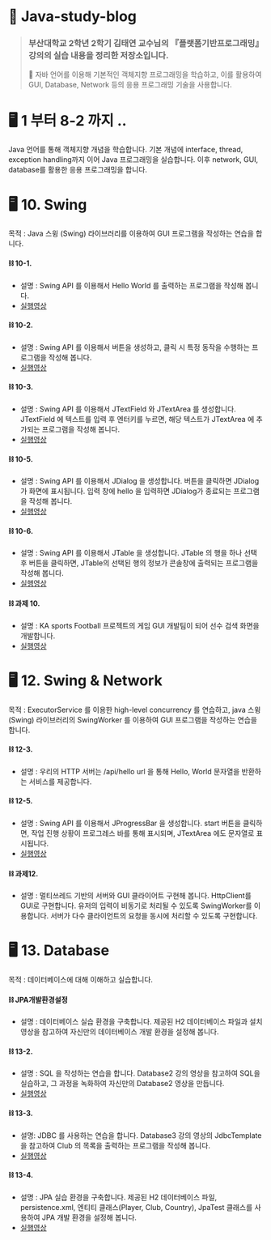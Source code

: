 # 🤜 Java-study-blog
> ### 부산대학교 2학년 2학기 김태연 교수님의 『플랫폼기반프로그래밍』 강의의 실습 내용을 정리한 저장소입니다.
> 📌 자바 언어를 이용해 기본적인 객체지향 프로그래밍을 학습하고, 이를 활용하여 GUI, Database, Network 등의 응용 프로그래밍 기술을 사용합니다.
# 🖥 1 부터 8-2 까지 .. 
Java 언어를 통해 객체지향 개념을 학습합니다. 기본 개념에 interface, thread, exception handling까지 이어 Java 프로그래밍을 실습합니다. 
이후 network, GUI, database를 활용한 응용 프로그래밍을 합니다.
# 🖥 10. Swing
목적 : Java 스윙 (Swing) 라이브러리를 이용하여 GUI 프로그램을 작성하는 연습을 합니다.

#### ⛓ 10-1.
- 설명 : Swing API 를 이용해서 Hello World 를 출력하는 프로그램을 작성해 봅니다.
- [실행영상](https://photos.app.goo.gl/PzUKHyhHq98XLBvD8)

#### ⛓ 10-2.
- 설명 : Swing API 를 이용해서 버튼을 생성하고, 클릭 시 특정 동작을 수행하는 프로그램을 작성해 봅니다.
- [실행영상](https://photos.app.goo.gl/ZupD712nWnMtW9nf7)

#### ⛓ 10-3.
- 설명 : Swing API 를 이용해서 JTextField 와 JTextArea 를 생성합니다. JTextField 에 텍스트를 입력 후 엔터키를 누르면, 해당 텍스트가 JTextArea 에 추가되는 프로그램을 작성해 봅니다.
- [실행영상](https://photos.app.goo.gl/VQzSxNraKRHD3ixaA)

#### ⛓ 10-5.
- 설명 : Swing API 를 이용해서 JDialog 을 생성합니다. 버튼을 클릭하면 JDialog 가 화면에 표시됩니다. 입력 창에 hello 을 입력하면 JDialog가 종료되는 프로그램을 작성해 봅니다.
- [실행영상](https://photos.app.goo.gl/JWDfGBwR9HW1fHUL6)
#### ⛓ 10-6.
- 설명 : Swing API 를 이용해서 JTable 을 생성합니다. JTable 의 행을 하나 선택 후 버튼을 클릭하면, JTable의 선택된 행의 정보가 콘솔창에 출력되는 프로그램을 작성해 봅니다.
- [실행영상](https://photos.app.goo.gl/Q4gqaRKASBXogRn78)

#### ⛓ 과제 10.
- 설명 : KA sports Football 프로젝트의 게임 GUI 개발팀이 되어 선수 검색 화면을 개발합니다.
- [실행영상](https://photos.app.goo.gl/Wtiu1UFoAZguwSTLA)

# 🖥 12. Swing & Network
목적 : ExecutorService 를 이용한 high-level concurrency 를 연습하고, java 스윙 (Swing) 라이브러리의 SwingWorker 를 이용하여 GUI 프로그램을 작성하는 연습을 합니다.
#### ⛓ 12-3.
- 설명 : 우리의 HTTP 서버는 /api/hello  url 을 통해 Hello, World 문자열을 반환하는 서비스를 제공합니다.
#### ⛓ 12-5.
- 설명 : Swing API 를 이용해서 JProgressBar 을 생성합니다. start 버튼을 클릭하면, 작업 진행 상황이 프로그레스 바를 통해 표시되며, JTextArea 에도 문자열로 표시됩니다.
- [실행영상](https://photos.app.goo.gl/xH9dm5L9YHWggAir7)

#### ⛓ 과제12.
- 설명 : 멀티쓰레드 기반의 서버와 GUI 클라이어트 구현해 봅니다. HttpClient를 GUI로 구현합니다. 유저의 입력이 비동기로 처리될 수 있도록 SwingWorker를 이용합니다. 서버가 다수 클라이언트의 요청을 동시에 처리할 수 있도록 구현합니다. 

# 🖥 13. Database
목적 : 데이터베이스에 대해 이해하고 실습합니다.
#### ⛓ JPA개발환경설정
- 설명 : 데이터베이스 실습 환경을 구축합니다. 제공된 H2  데이터베이스 파일과 설치 영상을 참고하여 자신만의 데이터베이스 개발 환경을 설정해 봅니다.
#### ⛓ 13-2.
- 설명 : SQL 을 작성하는 연습을 합니다. Database2 강의 영상을 참고하여 SQL을 실습하고, 그 과정을 녹화하여 자신만의 Database2 영상을 만듭니다.
- [실행영상](https://photos.app.goo.gl/gx9igNfewRVdDkQc6)

#### ⛓ 13-3.
- 설명: JDBC 를 사용하는 연습을 합니다. Database3 강의 영상의 JdbcTemplate 을 참고하여 Club 의 목록을 출력하는 프로그램을 작성해 봅니다.
- [실행영상](https://photos.app.goo.gl/XMn2LPwr92ujG3EF9)

#### ⛓ 13-4.
- 설명 : JPA  실습 환경을 구축합니다. 제공된 H2  데이터베이스 파일, persistence.xml, 엔티티 클래스(Player, Club, Country), JpaTest 클래스를 사용하여 JPA 개발 환경을 설정해 봅니다.
- [실행영상](https://photos.app.goo.gl/eDavs2xdaCsU5ZVA7)